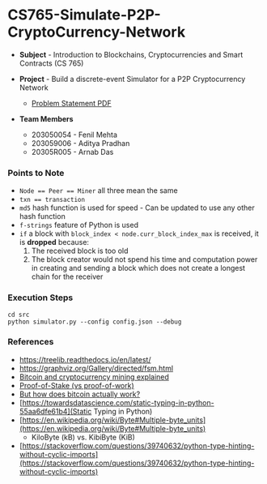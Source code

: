# CS765-Simulate-P2P-CryptoCurrency-Network

- **Subject** - Introduction to Blockchains, Cryptocurrencies and Smart Contracts (CS 765)

- **Project** - Build a discrete-event Simulator for a P2P Cryptocurrency Network
    - [Problem Statement PDF](./CS765_Autum2021_HW1.pdf)

- **Team Members**
    - 203050054 - Fenil Mehta
    - 203059006 - Aditya Pradhan
    - 20305R005 - Arnab Das

### Points to Note

- `Node == Peer == Miner` all three mean the same
- `txn == transaction`
- `md5` hash function is used for speed - Can be updated to use any other hash function
- `f-strings` feature of Python is used
- `if` a block with `block_index < node.curr_block_index_max` is received, it is __dropped__ because:
    1. The received block is too old
    2. The block creator would not spend his time and computation power in creating and sending a
       block which does not create a longest chain for the receiver

### Execution Steps

```shell
cd src
python simulator.py --config config.json --debug
```

### References

- https://treelib.readthedocs.io/en/latest/
- https://graphviz.org/Gallery/directed/fsm.html
- [Bitcoin and cryptocurrency mining explained](https://www.youtube.com/watch?v=kZXXDp0_R-w)
- [Proof-of-Stake (vs proof-of-work)](https://www.youtube.com/watch?v=M3EFi_POhps)
- [But how does bitcoin actually work?](https://www.youtube.com/watch?v=bBC-nXj3Ng4)
- [https://towardsdatascience.com/static-typing-in-python-55aa6dfe61b4](Static Typing in Python)
- [https://en.wikipedia.org/wiki/Byte#Multiple-byte_units](https://en.wikipedia.org/wiki/Byte#Multiple-byte_units)
    - KiloByte (kB) vs. KibiByte (KiB)
- [https://stackoverflow.com/questions/39740632/python-type-hinting-without-cyclic-imports](https://stackoverflow.com/questions/39740632/python-type-hinting-without-cyclic-imports)

